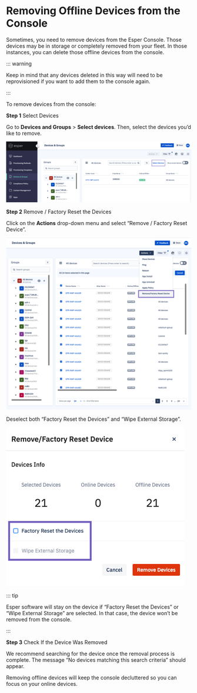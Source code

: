 # Removing Offline Devices from the Console

Sometimes, you need to remove devices from the Esper Console. Those devices may be in storage or completely removed from your fleet. In those instances, you can delete those offline devices from the console. 

::: warning

Keep in mind that any devices deleted in this way will need to be reprovisioned if you want to add them to the console again.

:::

To remove devices from the console: 

**Step 1** Select Devices 

Go to **Devices and Groups** > **Select devices**.  Then, select the devices you’d like to remove. 

![Select devices highlighted in Devices and Groups screen](./images/remove-offline-devices/Device-and-groups-select-devices-highlight.png)

**Step 2** Remove / Factory Reset the Devices

Click on the **Actions** drop-down menu and select “Remove / Factory Reset Device”. 

![Remove/Factory Reset Device selected from the Actions menu](./images/remove-offline-devices/remove-factory-reset-highlighted.png)



Deselect both “Factory Reset the Devices” and “Wipe External Storage”. 

![Factory Reset and Wipe External Storage are both deleselected](./images/remove-offline-devices/factory-reset-and-wipe-external-storage-deselected.png)

::: tip 

Esper software will stay on the device if “Factory Reset the Devices” or “Wipe External Storage” are selected. In that case, the device won’t be removed from the console. 


:::


**Step 3** Check If the Device Was Removed 

We recommend searching for the device once the removal process is complete. The message “No devices matching this search criteria” should appear. 


Removing offline devices will keep the console decluttered so you can focus on your online devices. 
